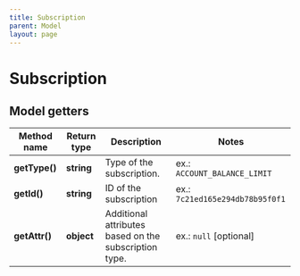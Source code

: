 ```yaml
---
title: Subscription
parent: Model
layout: page
---
```


# Subscription

## Model getters

Method name | Return type | Description | Notes
------------ | ------------- | ------------- | -------------
**getType()** | **string** | Type of the subscription. | ex.: `ACCOUNT_BALANCE_LIMIT`
**getId()** | **string** | ID of the subscription | ex.: `7c21ed165e294db78b95f0f1`
**getAttr()** | **object** | Additional attributes based on the subscription type. | ex.: `null` [optional]


